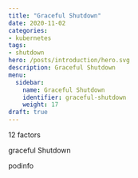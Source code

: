 ```yaml
---
title: "Graceful Shutdown"
date: 2020-11-02
categories:
- kubernetes
tags:
- shutdown
hero: /posts/introduction/hero.svg
description: Graceful Shutdown
menu:
  sidebar:
    name: Graceful Shutdown
    identifier: graceful-shutdown
    weight: 17
draft: true
---
```


12 factors

<!--more-->

graceful Shutdown

podinfo

